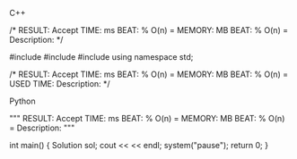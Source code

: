 <!--
 * @Description: 
 * @Version: 1.0
 * @Autor: Vicro
 * @Date: 2020-11-30 21:56:56
 * @LastEditTime: 2021-01-05 16:47:33
 * @FilePath: \Leetcode\readme.md
-->


C++

/*
RESULT: Accept
TIME:   ms    BEAT: %    O(n) = 
MEMORY: MB    BEAT: %    O(n) = 
Description: 
*/


#include <iostream>
#include <string>
#include <vector>
using namespace std;


/*
RESULT: Accept
TIME:   ms    BEAT: %    O(n) = 
MEMORY: MB    BEAT: %    O(n) = 
USED TIME: 
Description: 
*/


Python

"""
RESULT: Accept
TIME:   ms    BEAT: %    O(n) = 
MEMORY: MB    BEAT: %    O(n) = 
Description: 
"""



int main() {
    Solution sol;
    cout << << endl;
    system("pause");
    return 0;
}